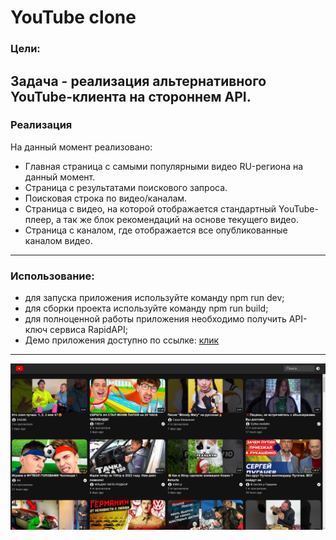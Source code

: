 # YouTube clone  
### Цели:  
Задача - реализация альтернативного YouTube-клиента на стороннем API.  
---     
### Реализация  
На данный момент реализовано:  
* Главная страница с самыми популярными видео RU-региона на данный момент.  
* Страница с результатами поискового запроса.  
* Поисковая строка по видео/каналам.  
* Страница с видео, на которой отображается стандартный YouTube-плеер, а так же блок рекомендаций на основе текущего видео.  
* Страница с каналом, где отображается все опубликованные каналом видео.  
---    
### Использование:  
* для запуска приложения используйте команду npm run dev;  
* для сборки проекта используйте команду npm run build;  
* для полноценной работы приложения необходимо получить API-ключ сервиса RapidAPI;  
* Демо приложения доступно по ссылке: [клик](https://youtube-clone-zeta-lemon.vercel.app/)  
---  
![](./app.png)